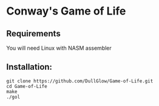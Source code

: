# Conway's Game of Life
## Requirements
You will need Linux with NASM assembler

## Installation:

    git clone https://github.com/DullGlow/Game-of-Life.git
    cd Game-of-Life
    make
    ./gol
